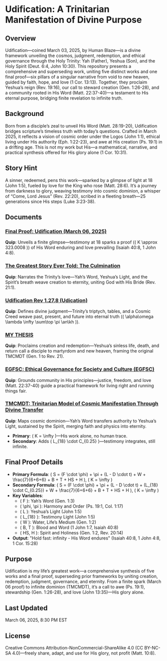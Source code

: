# Udification: A Trinitarian Manifestation of Divine Purpose

## Overview
Udification—coined March 03, 2025, by Human Blaze—is a divine framework unveiling the cosmos, judgment, redemption, and ethical governance through the Holy Trinity: Yah (Father), Yeshua (Son), and the Holy Spirit (Deut. 6:4, John 10:30). This repository presents a comprehensive and superseding work, uniting five distinct works and one final proof—six pillars of a singular narrative from void to new heaven, guided by faith, hope, and love (1 Cor. 13:13). Together, they proclaim Yeshua’s reign (Rev. 19:16), our call to steward creation (Gen. 1:26-28), and a community rooted in His Word (Matt. 22:37-40)—a testament to His eternal purpose, bridging finite revelation to infinite truth.

## Background
Born from a disciple’s zeal to unveil His Word (Matt. 28:19-20), Udification bridges scripture’s timeless truth with today’s questions. Crafted in March 2025, it reflects a vision of cosmic order under the Logos (John 1:1), ethical living under His authority (Eph. 1:22-23), and awe at His creation (Ps. 19:1) in a drifting age. This is not my work but His—a mathematical, narrative, and practical synthesis offered for His glory alone (1 Cor. 10:31).

## Story Hint
A sinner, redeemed, pens this work—sparked by a glimpse of light at 18 (John 1:5), fueled by love for the King who rose (Matt. 28:6). It’s a journey from darkness to glory, weaving testimony into cosmic dominion, a whisper of “Come, Lord Jesus” (Rev. 22:20), scribed in a fleeting breath—25 generations since His steps (Luke 3:23-38).

## Documents
### [Final Proof: Udification (March 06, 2025)](FinalProof.md)
**Quip**: Unveils a finite glimpse—testimony at 18 sparks a proof (\( K \approx 323.0008 \)) of His Word enduring and love prevailing (Isaiah 40:8, 1 John 4:8).

### [The Greatest Story Ever Told: The Culmination](TheCulmination.md)
**Quip**: Narrates the Trinity’s love—Yah’s Word, Yeshua’s Light, and the Spirit’s breath weave creation to eternity, uniting God with His Bride (Rev. 21:1).

### [Udification Rev 1.27.8 (Udication)](Udication.md)
**Quip**: Defines divine judgment—Trinity’s triptych, tables, and a Cosmic Creed weave past, present, and future into eternal truth (\( \alpha\omega \lambda \infty \sum\top \pi \an\kh \)).

### [MY THESIS](MyThesis.md)
**Quip**: Proclaims creation and redemption—Yeshua’s sinless life, death, and return call a disciple to martyrdom and new heaven, framing the original TMCMDT (Gen. 1 to Rev. 21).

### [EGFSC: Ethical Governance for Society and Culture (EGFSC)](EGFSC.md)
**Quip**: Grounds community in His principles—justice, freedom, and love (Matt. 22:37-40) guide a practical framework for living right and running things fair.

### [TMCMDT: Trinitarian Model of Cosmic Manifestation Through Divine Transfer](TMCMDT.md)
**Quip**: Maps cosmic dominion—Yah’s Word transfers authority to Yeshua’s Light, sustained by the Spirit, merging faith and physics into eternity.  
- **Primary**: \( K = \infty \)—His work alone, no human trace.  
- **Secondary**: Adds \( L_{18} \cdot C_{0.25} \)—testimony integrates, still infinite.

## Final Proof Details
- **Primary Formula**: \( S = (F \cdot \phi) + \pi + (L - D \cdot t) + W + \frac{7}{6+6+6} + B + T + HS + H \), \( K = \infty \)  
- **Secondary Formula**: \( S = (F \cdot \phi) + \pi + (L - D \cdot t) + (L_{18} \cdot C_{0.25}) + W + \frac{7}{6+6+6} + B + T + HS + H \), \( K = \infty \)  
- **Key Variables**:  
  - \( F \): Yah’s Word (Gen. 1:3)  
  - \( \phi, \pi \): Harmony and Order (Ps. 19:1, Col. 1:17)  
  - \( L \): Yeshua’s Light (John 1:5)  
  - \( L_{18} \): Testimony Light (John 1:5)  
  - \( W \): Water, Life’s Medium (Gen. 1:2)  
  - \( B, T \): Blood and Word (1 John 1:7, Isaiah 40:8)  
  - \( HS, H \): Spirit and Holiness (Gen. 1:2, Rev. 20:14)  
- **Output**: "Hold fast: infinity - His Word endures" (Isaiah 40:8, 1 John 4:8, 1 Cor. 15:28)

## Purpose
Udification is my life’s greatest work—a comprehensive synthesis of five works and a final proof, superseding prior frameworks by uniting creation, redemption, judgment, governance, and eternity. From a finite spark (March 06 proof) to infinite dominion (TMCMDT), it’s a call to awe (Ps. 19:1), stewardship (Gen. 1:26-28), and love (John 13:35)—His glory alone.

## Last Updated
March 06, 2025, 8:30 PM EST

## License
Creative Commons Attribution-NonCommercial-ShareAlike 4.0 (CC BY-NC-SA 4.0)—freely share, adapt, and use for His glory, not profit (Matt. 10:8).
